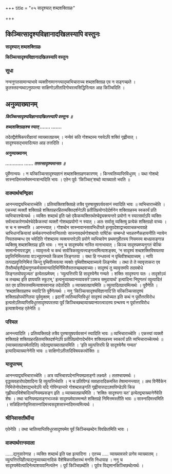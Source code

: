 +++
title = "०५ सादृश्यात् शब्दशक्तिग्रहः"

+++


## किञ्चित्सादृश्यविज्ञानादखिलस्यापि वस्तुनः

**सादृश्यात् शब्दशक्तिग्रहः**

**किञ्चित्सादृश्यविज्ञानादखिलस्यापि वस्तुनः**

### **सुधा**

नन्वनुगतसामान्याभावे व्यक्तीनामानन्त्याद्य्वभिचाराच्च शब्दशक्तिग्रह एव न सङ्गच्छते । कुतस्तदन्यथाऽनुपपत्त्या साक्षिणोऽतीतादिगोचरत्वसिद्धिरित्यत आह किञ्चिदिति ।

## **अनुव्याख्यानम्**

***किञ्चित्सादृश्यविज्ञानादखिलस्यापि वस्तुनः ॥***

***शब्दशक्तिग्रहश्च स्यात् ....... .......***

तदेतद्वैशेषिकपरीक्षायां व्याख्यातप्रायम् । नन्वेवं सति गोशब्दस्य गवयेऽपि शक्तिं गृह्णीयात् । सादृश्यसद्भावादित्यत आह तत्तदिति ।

**अनुव्याख्यानम्**

***............ ...... तत्तत्सादृश्यमानतः ॥***

पूर्वेणान्वयः । न यत्किञ्चित्सादृश्यज्ञानं शब्दशक्तिग्रहणकारणम् । किन्त्वतिव्याप्तिविधुरम् । यथा गोशब्दे सास्नादिमत्त्वमेवमन्यत्रान्यदिति भावः । एतेन पूर्वः ‘किञ्चित्’शब्दो व्याख्यातो भवति ॥

### **वाक्यार्थचन्द्रिका**

आनन्त्याद्व्यभिचाराच्चेति । प्रतिव्यक्तिशक्तिग्रहे तत्रैव पुरुषायुषपर्यवसानं स्यादिति भावः ॥ व्यभिचाराच्चेति । एकस्यां व्यक्तौ शक्तिग्रहे शक्तिग्रहरहितव्यक्तिदर्शनेऽपि प्रतीतिप्रयोगादेर्दर्शनेन शक्तिग्रहस्य स्वकार्यं प्रति व्यभिचारश्चेत्यर्थः । व्यक्तिः शब्दार्थ इति पक्षे एकैकव्यक्तिरर्थश्चेद्व्यक्त्यन्तरे प्रयोगो न स्यात्सर्वाऽपि व्यक्तिः सर्वत्वाकारेणार्थश्चेदेकैकस्यां व्यक्तौ गोशब्दप्रयोगो न स्यात् । अतः सर्वासु व्यक्तिषु प्रत्येकं शक्तिग्रहो वाच्यः । स च न सम्भवति । आनन्त्यात् । गोशब्देन सास्नावानसावभिधीयते इत्युपदेशाद्वाच्यवाचकभावग्रहे चाभिधानक्रियायां कर्मकरणभावेनान्वितयोः सास्नावदर्थगोशब्दयोः पार्ष्टिकः सम्बन्धो भवन्नरुणैकहायनीति न्यायेन नियतसम्बन्ध एव भवेदिति गोशब्दस्य व्यक्त्यन्तरेऽपि प्रयोगे व्यभिचारेण प्रथमगृहीतस्य नियमस्य बाधप्रसङ्गान्न व्यक्तिषु शब्दशक्तिग्रह इति भावः । ननु च सादृश्यमेव नास्ति मानाभावात् । किञ्च सादृश्यमप्यनुगतं चेत्किं सामान्येनापराद्धम् । व्यावृत्तत्वे च कथं सार्वत्रिकव्युत्पत्त्यङ्गत्वमित्याशङ्क्य, ‘न सादृश्यं शब्दशक्तिविषयतया प्रवृत्तिनिमित्ततया वाऽभ्युपगम्यते किन्नाम लिङ्गतया । यथा हि गन्धवत्त्वं न पृथिवीशब्दवाच्यम् । नापि तत्पदप्रवृत्तिनिमित्तं किन्तु पृथिवीत्ववत्या व्यक्तेः पृथिवीशब्दवाच्यत्वे लिङ्गमेव । तथा ते ते व्यावृत्ताकरा एव तैस्तैर्व्यावृत्तैर्द्रव्यगुणकर्मसामान्यादिभिर्निमित्तैस्तत्तच्छब्दवाच्याः। सादृश्यं तु व्यावृत्तमपि तदवबोधे लिङ्गतयोपयुज्यत’ इत्येतत्प्रमेयम् । ‘व्युत्पत्तिरपि हि सादृश्येनैव गम्यते । शक्तिः सादृश्यगा यतः । तादृशोऽयं च तच्छब्द इति ज्ञापयति स्फुटम्,’ इत्यनुव्याख्यानव्यावसरे‘ऽयमत्र समुदायार्थ’ इत्यादिना निपुणतरं व्युत्पादितं तत एव प्रतिपत्तव्यमित्याशयवानाह तदेतदिति ॥ व्याख्यातप्रायमिति ॥ व्युत्पादितप्रायमित्यर्थः । पूर्वेणेति । ‘शब्दशक्तिग्रहश्च स्यादि’ति पूर्वेणेत्यर्थः । ननु ‘किञ्चित्सादृश्यविज्ञानादि’ति यत्किञ्चित्सादृश्यं शक्तिग्रहोपयोगितया पूर्वमुक्तम् । इदानीं त्वतिव्याप्तिविधुरं सादृश्यं तथोच्यत इति कथं न पूर्वोत्तरविरोध इत्यतोऽतिव्याप्तिविधुरसादृश्यपरतया पूर्वं किञ्चिच्छब्दव्याख्यानपरत्वादस्य ग्रन्थस्य न पूर्वात्तरविरोध इत्याशयेनाह एतेनेति ॥

### **परिमल**

आनन्त्यादिति । प्रतिव्यक्तिग्रहे तत्रैव पुरुषायुषपर्यवसानं स्यादिति भावः ॥ व्यभिचाराच्चेति । एकस्यां व्यक्तौ शक्तिग्रहे शक्तिग्रहरहितव्यक्तिदर्शनेऽपि प्रतीतिप्रयोगादेर्भावेन शक्तिग्रहस्य स्वकार्यं प्रति व्यभिचाराच्चेत्यर्थः ॥ (व्याख्यातप्रायमेतदिति) तदेतद्व्याख्यातप्रायमिति । ‘इति व्युत्पत्तिरपि हि सादृश्येनैव गम्यत’ इत्यादिव्याख्यानेनेति भावः ॥ साक्षिणोऽतीतादिविषयकत्वोक्तिः ॥

### **यादुपत्यम्**

आनन्त्याद्व्यभिचाराच्चेति । अत्र व्यभिचारपदेनानियमप्रसङ्गो लक्ष्यते । ततश्चायमर्थः । वृद्धव्यवहारोपदेशादिना हि व्युत्पत्तिर्भवति । न च प्रतिपिण्डं व्यवहारादिकमस्ति तेषामानन्त्यात् । अथ विनैवैकेन निमित्तेनोपदेशाद्यभावेऽपि यदि गोपिण्डान्तरे गोशब्दसङ्गतिं गृह्णीयात्तदाऽश्वपिण्डेऽपि किन्न गृह्णीयादविशेषादित्यनियमप्रसङ्ग इति ॥ व्याख्यातप्रायमिति । ‘शक्तिः सादृश्यगा यत’ इत्येतद्व्याख्यानेनैवेति शेषः । तथा चानियमप्रसङ्गभञ्जकं सादृश्यमेवास्मन्मते शक्तिग्रहे निमित्तमस्तीति भावः ॥ सास्नादिमत्त्वमिति । सन्निहितगोवृत्तिसास्नादिमत्त्वसदृशसास्नादिमत्त्वमित्यर्थः ।

### **श्रीनिवासतीर्थीया**

एतेनेति । तथा चातिव्याप्तिविधुरसादृश्यमेव पूर्वं किञ्चिच्छब्देन विवक्षितमिति भावः ।

### **वाक्यार्थरत्नमाला**

......द्यनुसारेणाह । व्यक्तिः शब्दार्थ इति पक्ष इत्यादिना । एतच्च ..... व्याख्यावसरे प्रागेव व्याख्यातम् । व्युत्पत्तिरपिहीत्याद्यनुव्याख्यानादिकं वैशेषिकपरीक्षास्थं मनसि निधायाह । ननु च सादृश्यमेवेत्यादिनेत्याशयवानित्यंतेन । पूर्वं किञ्चिछब्देति । पूर्वत्र विद्यमानकिञ्चिछब्देत्यर्थः ।

